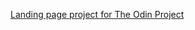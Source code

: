 [Landing page project for The Odin Project](https://www.theodinproject.com/lessons/foundations-landing-page)
